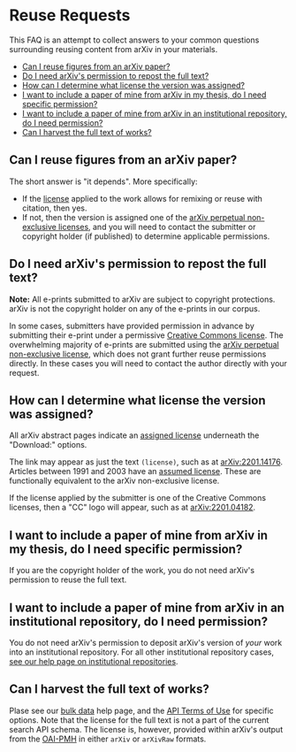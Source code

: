 Reuse Requests
==============

This FAQ is an attempt to collect answers to your common questions surrounding reusing content from arXiv in your materials. 

- [Can I reuse figures from an arXiv paper?](#figures) 
- [Do I need arXiv's permission to repost the full text?](#full_text)
- [How can I determine what license the version was assigned?](#what_license)
- [I want to include a paper of mine from arXiv in my thesis, do I need specific permission?](#thesis)
- [I want to include a paper of mine from arXiv in an institutional repository, do I need permission?](#ir)
- [Can I harvest the full text of works?](#bulk_data)

<span id="figures"></span>
## Can I reuse figures from an arXiv paper?

The short answer is "it depends". More specifically: 
  - If the [license](/help/license/index.md) applied to the work allows for remixing or reuse with citation, then yes. 
  - If not, then the version is assigned one of the [arXiv perpetual non-exclusive licenses](https://arxiv.org/licenses/nonexclusive-distrib/1.0/), and you will need to contact the submitter or copyright holder (if published) to determine applicable permissions. 

<span id="full_text"></span>
## Do I need arXiv's permission to repost the full text?

**Note:** All e-prints submitted to arXiv are subject to copyright protections. arXiv is not the copyright holder on any of the e-prints in our corpus. 

In some cases, submitters have provided permission in advance by submitting their e-print under a permissive [Creative Commons license](/help/license/index.md#licenses-available). The overwhelming majority of e-prints are submitted using the [arXiv perpetual non-exclusive license](https://arxiv.org/licenses/nonexclusive-distrib/1.0/), which does not grant further reuse permissions directly. In these cases you will need to contact the author directly with your request.

<span id="what_license"></span>
## How can I determine what license the version was assigned?

All arXiv abstract pages indicate an [assigned license](/help/license/index.md) underneath the "Download:" options. 

The link may appear as just the text `(license)`, such as at [arXiv:2201.14176](https://arxiv.org/abs/2103.14176v2). Articles between 1991 and 2003 have an [assumed license](https://arxiv.org/licenses/assumed-1991-2003/license.html). These are functionally equivalent to the arXiv non-exclusive license.  

If the license applied by the submitter is one of the Creative Commons licenses, then a "CC" logo will appear, such as at [arXiv:2201.04182](https://arxiv.org/abs/2201.04182v1). 

<span id="thesis"></span>
## I want to include a paper of mine from arXiv in my thesis, do I need specific permission?

If you are the copyright holder of the work, you do not need arXiv's permission to reuse the full text. 

<span id="ir"></span>
## I want to include a paper of mine from arXiv in an institutional repository, do I need permission?

You do not need arXiv's permission to deposit arXiv's version of *your* work into an institutional repository. For all other institutional repository cases, [see our help page on institutional repositories](/help/ir.md). 

<span id="bulk_data"></span>
## Can I harvest the full text of works? 

Plase see our [bulk data](/help/bulk_data.md) help page, and the [API Terms of Use](/help/api/tou.md) for specific options. Note that the license for the full text is not a part of the current search API schema. The license is, however, provided within arXiv's output from the [OAI-PMH](/help/oa/index.md) in either `arXiv` or `arXivRaw` formats. 

